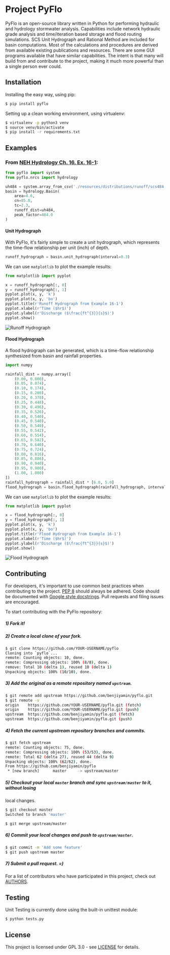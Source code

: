 # Project PyFlo

PyFlo is an open-source library written in Python for performing
hydraulic and hydrology stormwater analysis. Capabilities include
network hydraulic grade analysis and time/iteration based storage and flood
routing simulations. SCS Unit Hydrograph and Rational Method are included
for basin computations. Most of the calculations and procedures are
derived from available existing publications and resources. There are
some GUI programs available that have similar capabilities. The intent is
that many will build from and contribute to the project, making it much
more powerful than a single person ever could.

## Installation

Installing the easy way, using pip:

```bash
$ pip install pyflo
```

Setting up a clean working environment, using virtualenv:

```bash
$ virtualenv -p python3 venv
$ source venv/bin/activate
$ pip install -r requirements.txt
```

## Examples

### From [NEH Hydrology Ch. 16, Ex. 16-1](http://www.wcc.nrcs.usda.gov/ftpref/wntsc/H&H/NEHhydrology/ch16.pdf#page=15):

```python
from pyflo import system
from pyflo.nrcs import hydrology

uh484 = system.array_from_csv('./resources/distributions/runoff/scs484.csv')
basin = hydrology.Basin(
    area=4.6,
    cn=85.0,
    tc=2.3,
    runoff_dist=uh484,
    peak_factor=484.0
)
```
#### Unit Hydrograph

With PyFlo, it's fairly simple to create a unit hydrograph, which represents the time-flow 
relationship per unit (inch) of depth.

```python
runoff_hydrograph = basin.unit_hydrograph(interval=0.3)
```

We can use `matplotlib` to plot the example results:

```python
from matplotlib import pyplot

x = runoff_hydrograph[:, 0]
y = runoff_hydrograph[:, 1]
pyplot.plot(x, y, 'k')
pyplot.plot(x, y, 'bo')
pyplot.title(r'Runoff Hydrograph from Example 16-1')
pyplot.xlabel(r'Time ($hr$)')
pyplot.ylabel(r'Discharge ($\frac{ft^{3}}{s}$)')
pyplot.show()
```

![Runoff Hydrograph](img/runoff_hydrograph_16-1.png "Runoff Hydrograph")

#### Flood Hydrograph

A flood hydrograph can be generated, which is a time-flow relationship synthesized from basin 
and rainfall properties.

```python
import numpy

rainfall_dist = numpy.array([
    (0.00, 0.000),
    (0.05, 0.074),
    (0.10, 0.174),
    (0.15, 0.280),
    (0.20, 0.378),
    (0.25, 0.448),
    (0.30, 0.496),
    (0.35, 0.526),
    (0.40, 0.540),
    (0.45, 0.540),
    (0.50, 0.540),
    (0.55, 0.542),
    (0.60, 0.554),
    (0.65, 0.582),
    (0.70, 0.640),
    (0.75, 0.724),
    (0.80, 0.816),
    (0.85, 0.886),
    (0.90, 0.940),
    (0.95, 0.980),
    (1.00, 1.000)
])
rainfall_hydrograph = rainfall_dist * [6.0, 5.0]
flood_hydrograph = basin.flood_hydrograph(rainfall_hydrograph, interval=0.3)
```

We can use `matplotlib` to plot the example results:

```python
from matplotlib import pyplot

x = flood_hydrograph[:, 0]
y = flood_hydrograph[:, 1]
pyplot.plot(x, y, 'k')
pyplot.plot(x, y, 'bo')
pyplot.title(r'Flood Hydrograph from Example 16-1')
pyplot.xlabel(r'Time ($hr$)')
pyplot.ylabel(r'Discharge ($\frac{ft^{3}}{s}$)')
pyplot.show()
```

![Flood Hydrograph](img/flood_hydrograph_16-1.png "Flood Hydrograph")

## Contributing

For developers, it's important to use common best practices when contributing to the project.
[PEP 8](https://www.python.org/dev/peps/pep-0008/) should always be adhered. Code should be
documented with [Google style docstrings](http://sphinxcontrib-napoleon.readthedocs.io/en/latest/example_google.html).
Pull requests and filing issues are encouraged.

To start contributing with the PyFlo repository:

##### 1) Fork it!

##### 2) Create a local clone of your fork.

```bash
$ git clone https://github.com/YOUR-USERNAME/pyflo
Cloning into `pyflo`...
remote: Counting objects: 10, done.
remote: Compressing objects: 100% (8/8), done.
remove: Total 10 (delta 1), reused 10 (delta 1)
Unpacking objects: 100% (10/10), done.
```

##### 3) Add the original as a remote repository named `upstream`.

```bash
$ git remote add upstream https://github.com/benjiyamin/pyflo.git
$ git remote -v
origin    https://github.com/YOUR-USERNAME/pyflo.git (fetch)
origin    https://github.com/YOUR-USERNAME/pyflo.git (push)
upstream  https://github.com/benjiyamin/pyflo.git (fetch)
upstream  https://github.com/benjiyamin/pyflo.git (push)
```

##### 4) Fetch the current upstream repository branches and commits.

```bash
$ git fetch upstream
remote: Counting objects: 75, done.
remote: Compressing objects: 100% (53/53), done.
remote: Total 62 (delta 27), reused 44 (delta 9)
Unpacking objects: 100% (62/62), done.
From https://github.com/benjiyamin/pyflo
 * [new branch]      master     -> upstream/master
```

##### 5) Checkout your local `master` branch and sync `upstream/master` to it, without losing 
local changes.

```bash
$ git checkout master
Switched to branch 'master'

$ git merge upstream/master
```

##### 6) Commit your local changes and push to `upstream/master`.

```bash
$ git commit -m 'Add some feature'
$ git push upstream master
```

##### 7) Submit a pull request. =)

For a list of contributors who have participated in this project,
check out [AUTHORS](authors.md).

## Testing

Unit Testing is currently done using the built-in unittest module:

```bash
$ python tests.py
```

## License

This project is licensed under GPL 3.0 - see [LICENSE](license.md) for details.
